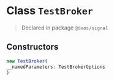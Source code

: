 # Class `TestBroker`
> Declared in package `@dxos/signal`

## Constructors
```ts
new TestBroker(
__namedParameters: TestBrokerOptions
)
```
